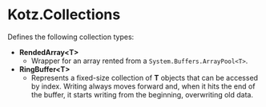# Kotz.Collections

Defines the following collection types:

- **RendedArray\<T>**
    - Wrapper for an array rented from a `System.Buffers.ArrayPool<T>`.
- **RingBuffer\<T>**
    - Represents a fixed-size collection of **T** objects that can be accessed by index. Writing always moves forward and, when it hits the end of the buffer, it starts writing from the beginning, overwriting old data.